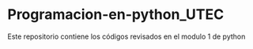 # Programacion-en-python_UTEC
Este repositorio contiene los códigos revisados en el modulo 1 de python
